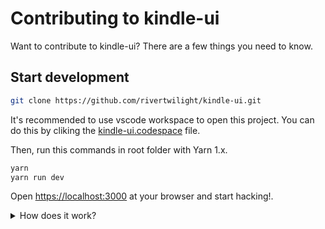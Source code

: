 # Contributing to kindle-ui

Want to contribute to kindle-ui? There are a few things you need to know.

## Start development

```bash
git clone https://github.com/rivertwilight/kindle-ui.git
```

It's recommended to use vscode workspace to open this project. You can do this by cliking the [kindle-ui.codespace](./kindle-ui.code-workspace) file.

Then, run this commands in root folder with Yarn 1.x.

```bash
yarn
yarn run dev
```

Open [https://localhost:3000](https://localhost:3000) at your browser and start hacking!.

<details>
    <summary>How does it work?</summary>
    
    We use yarn's workspace to manage the dependency, which is enabled in package.json by:

    ```json
    "workspaces": [
        "packages/*"
    ]
    ```

    In the [docs](./packages/docs/) folder, we'll link '@kindle-ui/core' to local version instead of the online so we can test the component locally.

    ```json
    "dependencies": {
        "@kindle-ui/core": "workspace:*",
    }
    ```

</detials>

## Publish the package

1. Change the version number in `package.json` of the package you want to update (e.g. `@kindle-ui/core`)

2. Run these command at the package directory

```bash
npm publish
```

## 常见问题

### I. 抛出“Can't resolve 'kindle-ui'...”之类的错误

请尝试以下三种解决方案：

1. 检查`dist`文件夹是否为空，如果是，运行`npm run build`构建生产包，然后运行`npm run dev`。

2. 检查`playground/node_modules/kindle-ui`是否存在并链接到根目录。 如果没有，你可能需要在 `playgrpund` 文件夹中手动运行 `npm i ../ -save`。

3. 如果 1 和 2 都不起作用，打开两个终端，在第一个终端运行`npm run build-watch`，在另一个终端运行`npm run start-playground`。

## Reference

-   [YouTube](https://www.youtube.com/watch?v=jsooU1Hgaf4)
